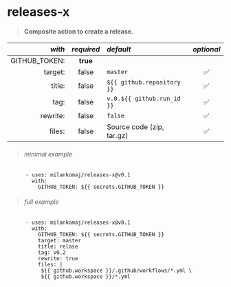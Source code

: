 # releases-x
> #### Composite action to create a release.


*with* | *required*  | *default*  | *optional*
---: | :---: | :--- | :---:
GITHUB_TOKEN: |**true**|                            |
target:       | false  | `master`                   | ✅
title:        | false  | `${{ github.repository }}` | ✅
tag:          | false  | `v.0.${{ github.run_id }}` | ✅
rewrite:      | false  | `false`                    | ✅
files:        | false  | Source code (zip, tar.gz)  | ✅

> ###### minimal example
```
      - uses: milankomaj/releases-x@v0.1
        with:
          GITHUB_TOKEN: ${{ secrets.GITHUB_TOKEN }}
 ```

> ###### full example
```
      - uses: milankomaj/releases-x@v0.1
        with:
          GITHUB_TOKEN: ${{ secrets.GITHUB_TOKEN }}
          target: master
          title: relase
          tag: v0.2
          rewrite: true
          files: |
           ${{ github.workspace }}/.github/workflows/*.yml \
           ${{ github.workspace }}/*.yml
```
